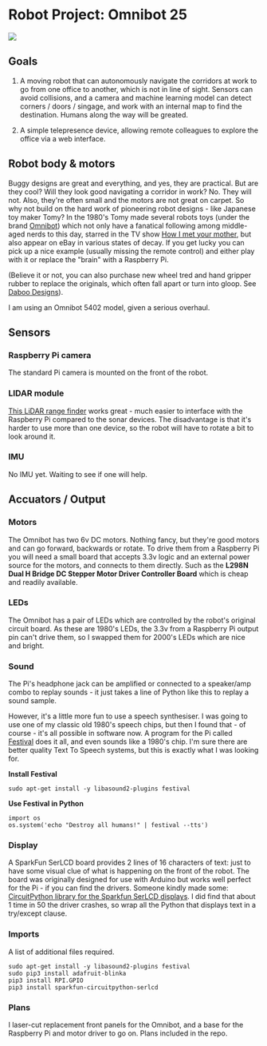 # Robot Project: Omnibot 25

![](../images/robot1.jpg)

## Goals

1. A moving robot that can autonomously navigate the corridors at work to go from one office to another, which is not in line of sight.
Sensors can avoid collisions, and a camera and machine learning model can detect corners / doors / singage, and work with an internal map to find the destination. Humans along the way will be greated.

2. A simple telepresence device, allowing remote colleagues to explore the office via a web interface.


## Robot body & motors

Buggy designs are great and everything, and yes, they are practical. But are they cool? Will they look good navigating a corridor in work? No. They will not. Also, they're often small and the motors are not great on carpet. So why not build on the hard work of pioneering robot designs - like Japanese toy maker Tomy? In the 1980's Tomy made several robots toys (under the brand [Omnibot](http://www.theoldrobots.com/omnibot.html)) which not only have a fanatical following among middle-aged nerds to this day, starred in the TV show [How I met your mother](https://how-i-met-your-mother.fandom.com/wiki/The_Robot), but also appear on eBay in various states of decay. If you get lucky you can pick up a nice example (usually missing the remote control) and either play with it or replace the "brain" with a Raspberry Pi. 

(Believe it or not, you can also purchase new wheel tred and hand gripper rubber to replace the originals, which often fall apart or turn into gloop. See [Daboo Designs](https://daboodesigns.com/collections/all/tomy-omnibot)).

I am using an Omnibot 5402 model, given a serious overhaul.

## Sensors


### Raspberry Pi camera

The standard Pi camera is mounted on the front of the robot.

### LIDAR module

[This LiDAR range finder](https://www.amazon.com/dp/B088NVX2L7?psc=1&ref=ppx_yo2ov_dt_b_product_details) works great - much easier to interface with the Raspberry Pi compared to the sonar devices. The disadvantage is that it's harder to use more than one device, so the robot will have to rotate a bit to look around it.

### IMU 

No IMU yet. Waiting to see if one will help.

## Accuators / Output


### Motors

The Omnibot has two 6v DC motors. Nothing fancy, but they're good motors and can go forward, backwards or rotate. To drive them from a Raspberry Pi you will need a small board that accepts 3.3v logic and an external power source for the motors, and connects to them directly. Such as the **L298N Dual H Bridge DC Stepper Motor Driver Controller Board** which is cheap and readily available. 

### LEDs

The Omnibot has a pair of LEDs which are controlled by the robot's original circuit board. As these are 1980's LEDs, the 3.3v from a Raspberry Pi output pin can't drive them, so I swapped them for 2000's LEDs which are nice and bright. 

### Sound

The Pi's headphone jack can be amplified or connected to a speaker/amp combo to replay sounds - it just takes a line of Python like this to replay a sound sample.

However, it's a little more fun to use a speech synthesiser. I was going to use one of my classic old 1980's speech chips, but then I found that - of course - it's all possible in software now. A program for the Pi called [Festival](https://learn.adafruit.com/speech-synthesis-on-the-raspberry-pi/installing-the-festival-speech-package) does it all, and even sounds like a 1980's chip. I'm sure there are better quality Text To Speech systems, but this is exactly what I was looking for.

**Install Festival**

```
sudo apt-get install -y libasound2-plugins festival

```

**Use Festival in Python**

```
import os
os.system('echo "Destroy all humans!" | festival --tts')
```


### Display

A SparkFun SerLCD board provides 2 lines of 16 characters of text: just to have some visual clue of what is happening on the front of the robot. The board was originally designed for use with Arduino but works well perfect for the Pi - if you can find the drivers.
Someone kindly made some: [CircuitPython library for the Sparkfun SerLCD displays](https://github.com/fourstix/Sparkfun_CircuitPython_SerLCD). I did find that about 1 time in 50 the driver crashes, so wrap all the Python that displays text in a try/except clause.


### Imports

A list of additional files required.

```
sudo apt-get install -y libasound2-plugins festival
sudo pip3 install adafruit-blinka
pip3 install RPI.GPIO
pip3 install sparkfun-circuitpython-serlcd
```

### Plans

I laser-cut replacement front panels for the Omnibot, and a base for the Raspberry Pi and motor driver to go on. Plans included in the repo.